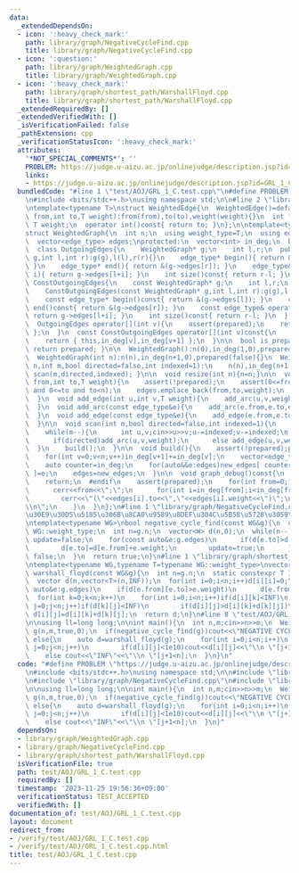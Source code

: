 ```yaml
---
data:
  _extendedDependsOn:
  - icon: ':heavy_check_mark:'
    path: library/graph/NegativeCycleFind.cpp
    title: library/graph/NegativeCycleFind.cpp
  - icon: ':question:'
    path: library/graph/WeightedGraph.cpp
    title: library/graph/WeightedGraph.cpp
  - icon: ':heavy_check_mark:'
    path: library/graph/shortest_path/WarshallFloyd.cpp
    title: library/graph/shortest_path/WarshallFloyd.cpp
  _extendedRequiredBy: []
  _extendedVerifiedWith: []
  _isVerificationFailed: false
  _pathExtension: cpp
  _verificationStatusIcon: ':heavy_check_mark:'
  attributes:
    '*NOT_SPECIAL_COMMENTS*': ''
    PROBLEM: https://judge.u-aizu.ac.jp/onlinejudge/description.jsp?id=GRL_1_C
    links:
    - https://judge.u-aizu.ac.jp/onlinejudge/description.jsp?id=GRL_1_C
  bundledCode: "#line 1 \"test/AOJ/GRL_1_C.test.cpp\"\n#define PROBLEM \"https://judge.u-aizu.ac.jp/onlinejudge/description.jsp?id=GRL_1_C\"\
    \n#include <bits/stdc++.h>\nusing namespace std;\n\n#line 2 \"library/graph/WeightedGraph.cpp\"\
    \ntemplate<typename T>\nstruct WeightedEdge{\n  WeightedEdge()=default;\n  WeightedEdge(int\
    \ from,int to,T weight):from(from),to(to),weight(weight){}\n  int from,to;\n \
    \ T weight;\n  operator int()const{ return to; }\n};\n\ntemplate<typename T>\n\
    struct WeightedGraph{\n  int n;\n  using weight_type=T;\n  using edge_type=WeightedEdge<T>;\n\
    \  vector<edge_type> edges;\nprotected:\n  vector<int> in_deg;\n  bool prepared;\n\
    \  class OutgoingEdges{\n    WeightedGraph* g;\n    int l,r;\n  public:\n    OutgoingEdges(WeightedGraph*\
    \ g,int l,int r):g(g),l(l),r(r){}\n    edge_type* begin(){ return &(g->edges[l]);\
    \ }\n    edge_type* end(){ return &(g->edges[r]); }\n    edge_type& operator[](int\
    \ i){ return g->edges[l+i]; }\n    int size()const{ return r-l; }\n  };\n  class\
    \ ConstOutgoingEdges{\n    const WeightedGraph* g;\n    int l,r;\n  public:\n\
    \    ConstOutgoingEdges(const WeightedGraph* g,int l,int r):g(g),l(l),r(r){}\n\
    \    const edge_type* begin()const{ return &(g->edges[l]); }\n    const edge_type*\
    \ end()const{ return &(g->edges[r]); }\n    const edge_type& operator[](int i)const{\
    \ return g->edges[l+i]; }\n    int size()const{ return r-l; }\n  };\npublic:\n\
    \  OutgoingEdges operator[](int v){\n    assert(prepared);\n    return { this,in_deg[v],in_deg[v+1]\
    \ };\n  }\n  const ConstOutgoingEdges operator[](int v)const{\n    assert(prepared);\n\
    \    return { this,in_deg[v],in_deg[v+1] };\n  }\n\n  bool is_prepared()const{\
    \ return prepared; }\n\n  WeightedGraph():n(0),in_deg(1,0),prepared(false){}\n\
    \  WeightedGraph(int n):n(n),in_deg(n+1,0),prepared(false){}\n  WeightedGraph(int\
    \ n,int m,bool directed=false,int indexed=1):\n    n(n),in_deg(n+1,0),prepared(false){\
    \ scan(m,directed,indexed); }\n\n  void resize(int n){n=n;}\n\n  void add_arc(int\
    \ from,int to,T weight){\n    assert(!prepared);\n    assert(0<=from and from<n\
    \ and 0<=to and to<n);\n    edges.emplace_back(from,to,weight);\n    in_deg[from+1]++;\n\
    \  }\n  void add_edge(int u,int v,T weight){\n    add_arc(u,v,weight);\n    add_arc(v,u,weight);\n\
    \  }\n  void add_arc(const edge_type&e){\n    add_arc(e.from,e.to,e.weight);\n\
    \  }\n  void add_edge(const edge_type&e){\n    add_edge(e.from,e.to,e.weight);\n\
    \  }\n\n  void scan(int m,bool directed=false,int indexed=1){\n    edges.reserve(directed?m:2*m);\n\
    \    while(m--){\n      int u,v;cin>>u>>v;u-=indexed;v-=indexed;\n      T weight;cin>>weight;\n\
    \      if(directed)add_arc(u,v,weight);\n      else add_edge(u,v,weight);\n  \
    \  }\n    build();\n  }\n\n  void build(){\n    assert(!prepared);prepared=true;\n\
    \    for(int v=0;v<n;v++)in_deg[v+1]+=in_deg[v];\n    vector<edge_type> new_edges(in_deg.back());\n\
    \    auto counter=in_deg;\n    for(auto&&e:edges)new_edges[ counter[e.from]++\
    \ ]=e;\n    edges=new_edges;\n  }\n\n  void graph_debug()const{\n  #ifndef __DEBUG\n\
    \    return;\n  #endif\n    assert(prepared);\n    for(int from=0;from<n;from++){\n\
    \      cerr<<from<<\";\";\n      for(int i=in_deg[from];i<in_deg[from+1];i++)\n\
    \        cerr<<\"(\"<<edges[i].to<<\",\"<<edges[i].weight<<\")\";\n      cerr<<\"\
    \\n\";\n    }\n  }\n};\n#line 1 \"library/graph/NegativeCycleFind.cpp\"\n// \u30B0\
    \u30E9\u30D5\u5185\u306B\u8CA0\u9589\u8DEF\u304C\u5B58\u5728\u3059\u308B\u304B\
    \ntemplate<typename WG>\nbool negative_cycle_find(const WG&g){\n  using W=typename\
    \ WG::weight_type;\n  int n=g.n;\n  vector<W> d(n,0);\n  while(n--){\n    bool\
    \ update=false;\n    for(const auto&e:g.edges)\n      if(d[e.to]>d[e.from]+e.weight){\n\
    \        d[e.to]=d[e.from]+e.weight;\n        update=true;\n      }\n    if(!update)return\
    \ false;\n  }\n  return true;\n}\n#line 1 \"library/graph/shortest_path/WarshallFloyd.cpp\"\
    \ntemplate<typename WG,typename T=typename WG::weight_type>\nvector<vector<T>>\
    \ warshall_floyd(const WG&g){\n  int n=g.n;\n  static constexpr T INF=numeric_limits<T>::max()/2;\n\
    \  vector d(n,vector<T>(n,INF));\n  for(int i=0;i<n;i++)d[i][i]=0;\n  for(const\
    \ auto&e:g.edges)\n    if(d[e.from][e.to]>e.weight)\n      d[e.from][e.to]=e.weight;\n\
    \  for(int k=0;k<n;k++)\n    for(int i=0;i<n;i++)if(d[i][k]<INF)\n      for(int\
    \ j=0;j<n;j++)if(d[k][j]<INF)\n        if(d[i][j]>d[i][k]+d[k][j])\n         \
    \ d[i][j]=d[i][k]+d[k][j];\n  return d;\n}\n#line 8 \"test/AOJ/GRL_1_C.test.cpp\"\
    \n\nusing ll=long long;\n\nint main(){\n  int n,m;cin>>n>>m;\n  WeightedGraph<ll>\
    \ g(n,m,true,0);\n  if(negative_cycle_find(g))cout<<\"NEGATIVE CYCLE\\n\";\n \
    \ else{\n    auto d=warshall_floyd(g);\n    for(int i=0;i<n;i++)\n      for(int\
    \ j=0;j<n;j++)\n        if(d[i][j]<1e10)cout<<d[i][j]<<\"\\n \"[j+1<n];\n    \
    \    else cout<<\"INF\"<<\"\\n \"[j+1<n];\n  }\n}\n"
  code: "#define PROBLEM \"https://judge.u-aizu.ac.jp/onlinejudge/description.jsp?id=GRL_1_C\"\
    \n#include <bits/stdc++.h>\nusing namespace std;\n\n#include \"library/graph/WeightedGraph.cpp\"\
    \n#include \"library/graph/NegativeCycleFind.cpp\"\n#include \"library/graph/shortest_path/WarshallFloyd.cpp\"\
    \n\nusing ll=long long;\n\nint main(){\n  int n,m;cin>>n>>m;\n  WeightedGraph<ll>\
    \ g(n,m,true,0);\n  if(negative_cycle_find(g))cout<<\"NEGATIVE CYCLE\\n\";\n \
    \ else{\n    auto d=warshall_floyd(g);\n    for(int i=0;i<n;i++)\n      for(int\
    \ j=0;j<n;j++)\n        if(d[i][j]<1e10)cout<<d[i][j]<<\"\\n \"[j+1<n];\n    \
    \    else cout<<\"INF\"<<\"\\n \"[j+1<n];\n  }\n}"
  dependsOn:
  - library/graph/WeightedGraph.cpp
  - library/graph/NegativeCycleFind.cpp
  - library/graph/shortest_path/WarshallFloyd.cpp
  isVerificationFile: true
  path: test/AOJ/GRL_1_C.test.cpp
  requiredBy: []
  timestamp: '2023-11-25 19:56:36+09:00'
  verificationStatus: TEST_ACCEPTED
  verifiedWith: []
documentation_of: test/AOJ/GRL_1_C.test.cpp
layout: document
redirect_from:
- /verify/test/AOJ/GRL_1_C.test.cpp
- /verify/test/AOJ/GRL_1_C.test.cpp.html
title: test/AOJ/GRL_1_C.test.cpp
---
```


